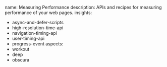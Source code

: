 name: Measuring Performance
description: APIs and recipes for measuring performance of your web pages.
insights:
  - async-and-defer-scripts
  - high-resolution-time-api
  - navigation-timing-api
  - user-timing-api
  - progress-event
aspects:
  - workout
  - deep
  - obscura
 
